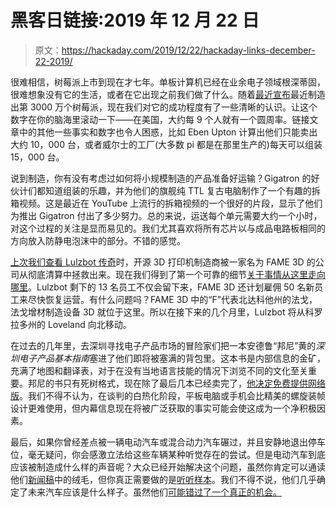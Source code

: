 # 黑客日链接:2019 年 12 月 22 日

> 原文：<https://hackaday.com/2019/12/22/hackaday-links-december-22-2019/>

很难相信，树莓派上市到现在才七年。单板计算机已经在业余电子领域根深蒂固，很难想象没有它的生活，或者在它出现之前我们做了什么。随着[最近宣布](https://www.zdnet.com/article/raspberry-pi-now-weve-sold-30-million/)最近制造出第 3000 万个树莓派，现在我们对它的成功程度有了一些清晰的认识。让这个数字在你的脑海里滚动一下——在美国，大约每 9 个人就有一个圆周率。链接文章中的其他一些事实和数字也令人困惑，比如 Eben Upton 计算出他们只能卖出大约 10，000 台，或者威尔士的工厂(大多数 pi 都是在那里生产的)每天可以组装 15，000 台。

说到制造，你有没有考虑过如何将小规模制造的产品准备好运输？Gigatron 的好伙计们都知道组装的乐趣，并为他们的旗舰纯 TTL 复古电脑制作了一个有趣的拆箱视频。这是最近在 YouTube 上流行的拆箱视频的一个很好的片段，显示了他们为推出 Gigatron 付出了多少努力。总的来说，运送每个单元需要大约一个小时，对这个过程的关注是显而易见的。我们尤其喜欢将所有芯片以与成品电路板相同的方向放入防静电泡沫中的部分。不错的感觉。

[上次我们查看 Lulzbot 传奇](https://hackaday.com/2019/11/12/the-past-present-and-uncertain-future-of-lulzbot/)时，开源 3D 打印机制造商被一家名为 FAME 3D 的公司从彻底清算中拯救出来。现在我们得到了第一个可靠的细节[关于事情从这里走向哪里](https://3dprintingindustry.com/news/lulzbot-to-move-to-north-dakota-following-fame-3d-acquisition-166592/)。Lulzbot 剩下的 13 名员工不仅会留下来，FAME 3D 还计划雇佣 50 名新员工来尽快恢复运营。有什么问题吗？FAME 3D 中的“F”代表北达科他州的法戈，法戈增材制造设备 3D 就位于这里。所以在接下来的几个月里，Lulzbot 将从科罗拉多州的 Loveland 向北移动。

在过去的几年里，去深圳寻找电子产品市场的冒险家们把一本安德鲁“邦尼”黄的*深圳电子产品基本指南*塞进了他们即将被塞满的背包里。这本书是内部信息的金矿，充满了地图和翻译表，对于在没有当地语言技能的情况下浏览不同的文化至关重要。邦尼的书只有死树格式，现在除了最后几本已经卖完了，[他决定免费提供网络版](https://www.bunniestudios.com/blog/?p=5689)。我们不得不认为，在谈判的白热化阶段，平板电脑或手机会比精美的螺旋装帧设计更难使用，但内幕信息现在将被广泛获取的事实可能会使这成为一个净积极因素。

最后，如果你曾经差点被一辆电动汽车或混合动力汽车碾过，并且安静地退出停车位，毫无疑问，你会感激立法给这些车辆某种听觉存在的尝试。但是电动汽车到底应该被制造成什么样的声音呢？大众已经开始解决这个问题，虽然你肯定可以通读他们[新闻稿](https://www.volkswagen-newsroom.com/de/pressemitteilungen/der-sound-der-elektromobilitaetid3-macht-mit-eigenem-fahrgeraeusch-auf-sich-aufmerksam-5665)中的绒毛，但你真正需要做的是[听听样本](https://uploads.volkswagen-newsroom.com/system/production/uploaded_files/15403/file/6b17aea91b634a63305ae7e95a0ff69d7b0dd178/AVAS_EU_VW-ID3_Start_Fahrt_ueber30kmh_Bremsen.wav?1576142613)。我们不得不说，他们几乎确定了未来汽车应该是什么样子。虽然他们[可能错过了一个真正的机会。](https://www.youtube.com/watch?v=4NgSZ8sjDgU)